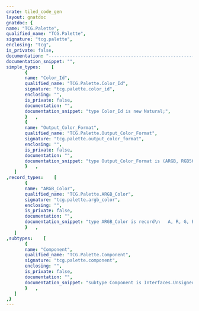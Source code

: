 ```yaml
---
crate: tiled_code_gen
layout: gnatdoc
gnatdoc: {
name: "TCG.Palette",
qualified_name: "TCG.Palette",
signature: "tcg.palette",
enclosing: "tcg",
is_private: false,
documentation: "----------------------------------------------------------------------------\n                                                                          --\n                             tiled-code-gen                               --\n                                                                          --\n                    Copyright (C) 2018 Fabien Chouteau                    --\n                                                                          --\n                                                                          --\n  Redistribution and use in source and binary forms, with or without      --\n  modification, are permitted provided that the following conditions are  --\n  met:                                                                    --\n     1. Redistributions of source code must retain the above copyright    --\n        notice, this list of conditions and the following disclaimer.     --\n     2. Redistributions in binary form must reproduce the above copyright --\n        notice, this list of conditions and the following disclaimer in   --\n        the documentation and/or other materials provided with the        --\n        distribution.                                                     --\n     3. Neither the name of the copyright holder nor the names of its     --\n        contributors may be used to endorse or promote products derived   --\n        from this software without specific prior written permission.     --\n                                                                          --\n   THIS SOFTWARE IS PROVIDED BY THE COPYRIGHT HOLDERS AND CONTRIBUTORS    --\n   \"AS IS\" AND ANY EXPRESS OR IMPLIED WARRANTIES, INCLUDING, BUT NOT      --\n   LIMITED TO, THE IMPLIED WARRANTIES OF MERCHANTABILITY AND FITNESS FOR  --\n   A PARTICULAR PURPOSE ARE DISCLAIMED. IN NO EVENT SHALL THE COPYRIGHT   --\n   HOLDER OR CONTRIBUTORS BE LIABLE FOR ANY DIRECT, INDIRECT, INCIDENTAL, --\n   SPECIAL, EXEMPLARY, OR CONSEQUENTIAL DAMAGES (INCLUDING, BUT NOT       --\n   LIMITED TO, PROCUREMENT OF SUBSTITUTE GOODS OR SERVICES; LOSS OF USE,  --\n   DATA, OR PROFITS; OR BUSINESS INTERRUPTION) HOWEVER CAUSED AND ON ANY  --\n   THEORY OF LIABILITY, WHETHER IN CONTRACT, STRICT LIABILITY, OR TORT    --\n   (INCLUDING NEGLIGENCE OR OTHERWISE) ARISING IN ANY WAY OUT OF THE USE  --\n   OF THIS SOFTWARE, EVEN IF ADVISED OF THE POSSIBILITY OF SUCH DAMAGE.   --\n                                                                          --\n----------------------------------------------------------------------------",
documentation_snippet: "",
simple_types:    [
       {
       name: "Color_Id",
       qualified_name: "TCG.Palette.Color_Id",
       signature: "tcg.palette.color_id",
       enclosing: "",
       is_private: false,
       documentation: "",
       documentation_snippet: "type Color_Id is new Natural;",
       }   ,
       {
       name: "Output_Color_Format",
       qualified_name: "TCG.Palette.Output_Color_Format",
       signature: "tcg.palette.output_color_format",
       enclosing: "",
       is_private: false,
       documentation: "",
       documentation_snippet: "type Output_Color_Format is (ARGB, RGB565, RGB565_Swap, RGB555, RGB888);",
       }   ,
   ]
,record_types:    [
       {
       name: "ARGB_Color",
       qualified_name: "TCG.Palette.ARGB_Color",
       signature: "tcg.palette.argb_color",
       enclosing: "",
       is_private: false,
       documentation: "",
       documentation_snippet: "type ARGB_Color is record\n   A, R, G, B : Component;\nend record;",
       }   ,
   ]
,subtypes:    [
       {
       name: "Component",
       qualified_name: "TCG.Palette.Component",
       signature: "tcg.palette.component",
       enclosing: "",
       is_private: false,
       documentation: "",
       documentation_snippet: "subtype Component is Interfaces.Unsigned_8;",
       }   ,
   ]
,}
---
```

